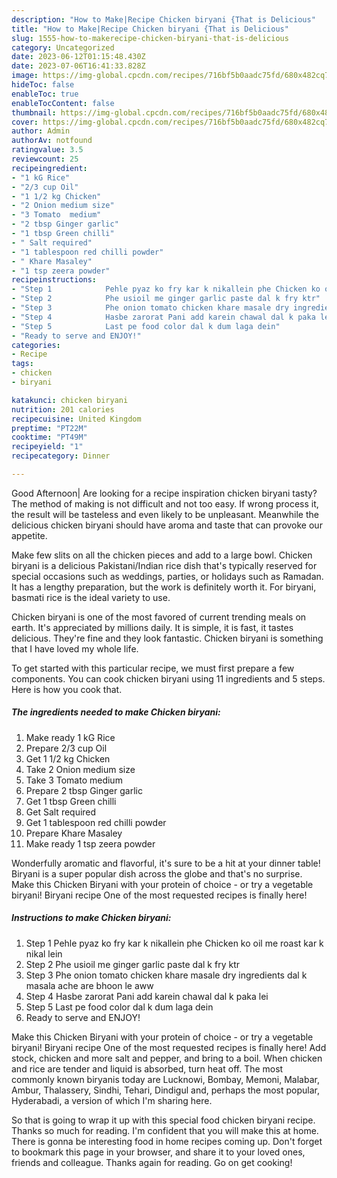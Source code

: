 ```yaml
---
description: "How to Make|Recipe Chicken biryani {That is Delicious"
title: "How to Make|Recipe Chicken biryani {That is Delicious"
slug: 1555-how-to-makerecipe-chicken-biryani-that-is-delicious
category: Uncategorized
date: 2023-06-12T01:15:48.430Z
date: 2023-07-06T16:41:33.828Z
image: https://img-global.cpcdn.com/recipes/716bf5b0aadc75fd/680x482cq70/chicken-biryani-recipe-main-photo.jpg
hideToc: false
enableToc: true
enableTocContent: false
thumbnail: https://img-global.cpcdn.com/recipes/716bf5b0aadc75fd/680x482cq70/chicken-biryani-recipe-main-photo.jpg
cover: https://img-global.cpcdn.com/recipes/716bf5b0aadc75fd/680x482cq70/chicken-biryani-recipe-main-photo.jpg
author: Admin
authorAv: notfound
ratingvalue: 3.5
reviewcount: 25
recipeingredient:
- "1 kG Rice"
- "2/3 cup Oil"
- "1 1/2 kg Chicken"
- "2 Onion medium size"
- "3 Tomato  medium"
- "2 tbsp Ginger garlic"
- "1 tbsp Green chilli"
- " Salt required"
- "1 tablespoon red chilli powder"
- " Khare Masaley"
- "1 tsp zeera powder"
recipeinstructions:
- "Step 1            Pehle pyaz ko fry kar k nikallein phe Chicken ko oil me roast kar k nikal lein"
- "Step 2            Phe usioil me ginger garlic paste dal k fry ktr"
- "Step 3            Phe onion tomato chicken khare masale dry ingredients dal k masala ache are bhoon le aww"
- "Step 4            Hasbe zarorat Pani add karein chawal dal k paka lei"
- "Step 5            Last pe food color dal k dum laga dein"
- "Ready to serve and ENJOY!"
categories:
- Recipe
tags:
- chicken
- biryani

katakunci: chicken biryani 
nutrition: 201 calories
recipecuisine: United Kingdom
preptime: "PT22M"
cooktime: "PT49M"
recipeyield: "1"
recipecategory: Dinner

---
```



Good Afternoon| Are looking for a recipe inspiration chicken biryani tasty? The method of making is not difficult and not too easy. If wrong process it, the result will be tasteless and even likely to be unpleasant. Meanwhile the delicious chicken biryani should have aroma and taste that can provoke our appetite.





Make few slits on all the chicken pieces and add to a large bowl. Chicken biryani is a delicious Pakistani/Indian rice dish that&#39;s typically reserved for special occasions such as weddings, parties, or holidays such as Ramadan. It has a lengthy preparation, but the work is definitely worth it. For biryani, basmati rice is the ideal variety to use.

Chicken biryani is one of the most favored of current trending meals on earth. It's appreciated by millions daily. It is simple, it is fast, it tastes delicious. They're fine and they look fantastic. Chicken biryani is something that I have loved my whole life.


To get started with this particular recipe, we must first prepare a few components. You can cook chicken biryani using 11 ingredients and 5 steps. Here is how you cook that.

<!--inarticleads1-->

##### The ingredients needed to make Chicken biryani:

1. Make ready 1 kG Rice
1. Prepare 2/3 cup Oil
1. Get 1 1/2 kg Chicken
1. Take 2 Onion medium size
1. Take 3 Tomato  medium
1. Prepare 2 tbsp Ginger garlic
1. Get 1 tbsp Green chilli
1. Get  Salt required
1. Get 1 tablespoon red chilli powder
1. Prepare  Khare Masaley
1. Make ready 1 tsp zeera powder


Wonderfully aromatic and flavorful, it&#39;s sure to be a hit at your dinner table! Biryani is a super popular dish across the globe and that&#39;s no surprise. Make this Chicken Biryani with your protein of choice - or try a vegetable biryani! Biryani recipe One of the most requested recipes is finally here! 

<!--inarticleads2-->

##### Instructions to make Chicken biryani:

1. Step 1            Pehle pyaz ko fry kar k nikallein phe Chicken ko oil me roast kar k nikal lein
1. Step 2            Phe usioil me ginger garlic paste dal k fry ktr
1. Step 3            Phe onion tomato chicken khare masale dry ingredients dal k masala ache are bhoon le aww
1. Step 4            Hasbe zarorat Pani add karein chawal dal k paka lei
1. Step 5            Last pe food color dal k dum laga dein
1. Ready to serve and ENJOY!

Make this Chicken Biryani with your protein of choice - or try a vegetable biryani! Biryani recipe One of the most requested recipes is finally here! Add stock, chicken and more salt and pepper, and bring to a boil. When chicken and rice are tender and liquid is absorbed, turn heat off. The most commonly known biryanis today are Lucknowi, Bombay, Memoni, Malabar, Ambur, Thalassery, Sindhi, Tehari, Dindigul and, perhaps the most popular, Hyderabadi, a version of which I&#39;m sharing here. 

So that is going to wrap it up with this special food chicken biryani recipe. Thanks so much for reading. I'm confident that you will make this at home. There is gonna be interesting food in home recipes coming up. Don't forget to bookmark this page in your browser, and share it to your loved ones, friends and colleague. Thanks again for reading. Go on get cooking!
